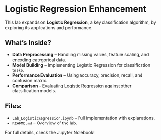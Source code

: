 # Logistic Regression Enhancement

This lab expands on **Logistic Regression**, a key classification algorithm, by exploring its applications and performance.

## What’s Inside?
- **Data Preprocessing** – Handling missing values, feature scaling, and encoding categorical data.
- **Model Building** – Implementing Logistic Regression for classification tasks.
- **Performance Evaluation** – Using accuracy, precision, recall, and confusion matrix.
- **Comparison** – Evaluating Logistic Regression against other classification models.

## Files:
- `Lab_LogisticRegression.ipynb` – Full implementation with explanations.
- `README.md` – Overview of the lab.

For full details, check the Jupyter Notebook!
